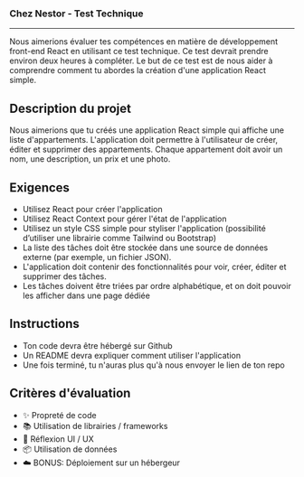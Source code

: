 ### Chez Nestor - Test Technique

-----

Nous aimerions évaluer tes compétences en matière de développement front-end React en utilisant ce test technique. Ce test devrait prendre environ deux heures à compléter. Le but de ce test est de nous aider à comprendre comment tu abordes la création d'une application React simple.

## Description du projet

Nous aimerions que tu créés une application React simple qui affiche une liste d'appartements. L'application doit permettre à l'utilisateur de créer, éditer et supprimer des appartements. Chaque appartement doit avoir un nom, une description, un prix et une photo.

## Exigences

- Utilisez React pour créer l'application
- Utilisez React Context pour gérer l'état de l'application
- Utilisez un style CSS simple pour styliser l'application (possibilité d’utiliser une librairie comme Tailwind ou Bootstrap)
- La liste des tâches doit être stockée dans une source de données externe (par exemple, un fichier JSON).
- L'application doit contenir des fonctionnalités pour voir, créer, éditer et supprimer des tâches.
- Les tâches doivent être triées par ordre alphabétique, et on doit pouvoir les afficher dans une page dédiée

## Instructions

- Ton code devra être hébergé sur Github
- Un README devra expliquer comment utiliser l'application
- Une fois terminé, tu n'auras plus qu'à nous envoyer le lien de ton repo

## Critères d'évaluation

- ✨ Propreté de code
- 📚 Utilisation de librairies / frameworks
- 🎨 Réflexion UI / UX
- 📦 Utilisation de données
- ☁️ BONUS: Déploiement sur un hébergeur
